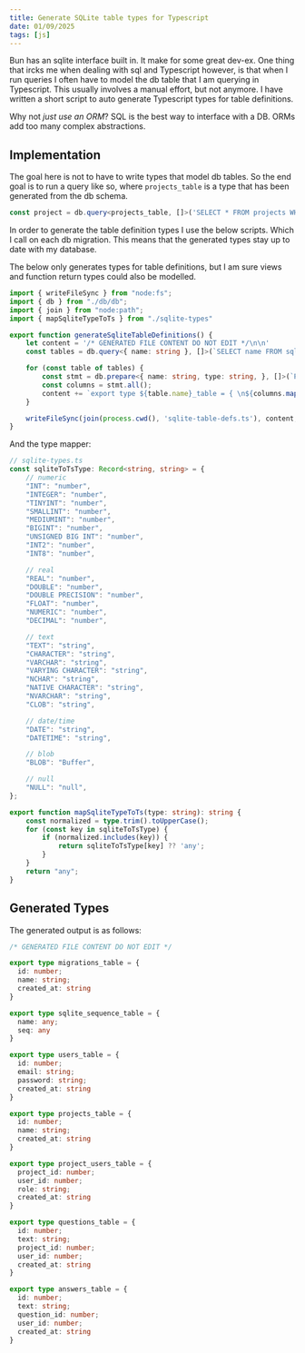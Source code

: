 ```yaml
---
title: Generate SQLite table types for Typescript
date: 01/09/2025
tags: [js]
---
```


Bun has an sqlite interface built in. It make for some great dev-ex. One thing that ircks me when dealing with
sql and Typescript however, is that when I run queries I often have to model the db table that I am querying in
Typescript. This usually involves a manual effort, but not anymore. I have written a short script to auto 
generate Typescript types for table definitions.

<!-- more -->

<chicken-asks>Why not _just use an ORM_?</chicken-asks>
<magpie-replies>SQL is the best way to interface with a DB. ORMs add too many complex abstractions.</magpie-replies>

## Implementation

The goal here is not to have to write types that model db tables. So the end goal is to run a query like so,
where `projects_table` is a type that has been generated from the db schema.

```typescript
const project = db.query<projects_table, []>('SELECT * FROM projects WHERE id = 1').get()
```

In order to generate the table definition types I use the below scripts. Which I call on each db migration.
This means that the generated types stay up to date with my database.

The below only generates types for table definitions, but I am sure views and function return types could
also be modelled.

```typescript
import { writeFileSync } from "node:fs";
import { db } from "./db/db";
import { join } from "node:path";
import { mapSqliteTypeToTs } from "./sqlite-types"

export function generateSqliteTableDefinitions() {
    let content = '/* GENERATED FILE CONTENT DO NOT EDIT */\n\n'
    const tables = db.query<{ name: string }, []>(`SELECT name FROM sqlite_master WHERE type='table';`).all()

    for (const table of tables) {
        const stmt = db.prepare<{ name: string, type: string, }, []>(`PRAGMA table_info(${table.name})`);
        const columns = stmt.all();
        content += `export type ${table.name}_table = { \n${columns.map(it => `  ${it.name}: ${mapSqliteTypeToTs(it.type)}`).join(';\n')}\n}\n\n`
    }

    writeFileSync(join(process.cwd(), 'sqlite-table-defs.ts'), content, 'utf8')
}
```

And the type mapper:

```typescript
// sqlite-types.ts
const sqliteToTsType: Record<string, string> = {
    // numeric
    "INT": "number",
    "INTEGER": "number",
    "TINYINT": "number",
    "SMALLINT": "number",
    "MEDIUMINT": "number",
    "BIGINT": "number",
    "UNSIGNED BIG INT": "number",
    "INT2": "number",
    "INT8": "number",

    // real
    "REAL": "number",
    "DOUBLE": "number",
    "DOUBLE PRECISION": "number",
    "FLOAT": "number",
    "NUMERIC": "number",
    "DECIMAL": "number",

    // text
    "TEXT": "string",
    "CHARACTER": "string",
    "VARCHAR": "string",
    "VARYING CHARACTER": "string",
    "NCHAR": "string",
    "NATIVE CHARACTER": "string",
    "NVARCHAR": "string",
    "CLOB": "string",

    // date/time
    "DATE": "string",
    "DATETIME": "string",

    // blob
    "BLOB": "Buffer",

    // null
    "NULL": "null",
};

export function mapSqliteTypeToTs(type: string): string {
    const normalized = type.trim().toUpperCase();
    for (const key in sqliteToTsType) {
        if (normalized.includes(key)) {
            return sqliteToTsType[key] ?? 'any';
        }
    }
    return "any";
}
```

## Generated Types

The generated output is as follows:

```typescript
/* GENERATED FILE CONTENT DO NOT EDIT */

export type migrations_table = { 
  id: number;
  name: string;
  created_at: string
}

export type sqlite_sequence_table = { 
  name: any;
  seq: any
}

export type users_table = { 
  id: number;
  email: string;
  password: string;
  created_at: string
}

export type projects_table = { 
  id: number;
  name: string;
  created_at: string
}

export type project_users_table = { 
  project_id: number;
  user_id: number;
  role: string;
  created_at: string
}

export type questions_table = { 
  id: number;
  text: string;
  project_id: number;
  user_id: number;
  created_at: string
}

export type answers_table = { 
  id: number;
  text: string;
  question_id: number;
  user_id: number;
  created_at: string
}
```